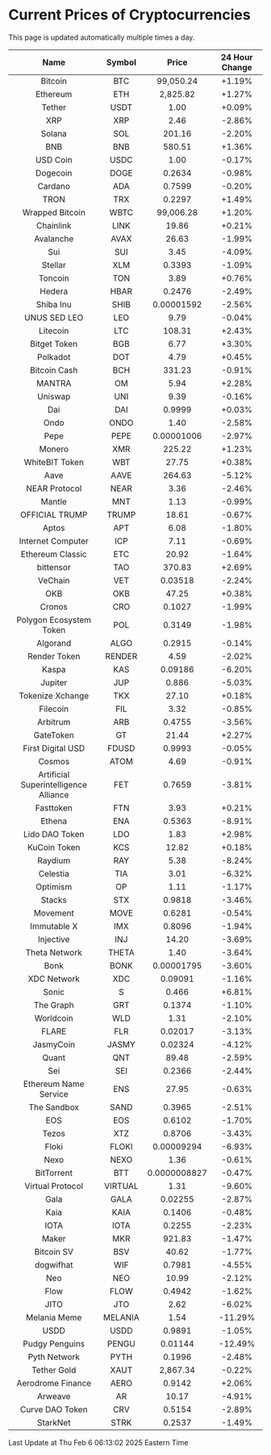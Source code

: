 # Current Prices of Cryptocurrencies
This page is updated automatically multiple times a day.

| Name | Symbol | Price | 24 Hour Change |
| :---: |:---:| :---: | :---: |
| Bitcoin | BTC | 99,050.24 | +1.19% |
| Ethereum | ETH | 2,825.82 | +1.27% |
| Tether | USDT | 1.00 | +0.09% |
| XRP | XRP | 2.46 | -2.86% |
| Solana | SOL | 201.16 | -2.20% |
| BNB | BNB | 580.51 | +1.36% |
| USD Coin | USDC | 1.00 | -0.17% |
| Dogecoin | DOGE | 0.2634 | -0.98% |
| Cardano | ADA | 0.7599 | -0.20% |
| TRON | TRX | 0.2297 | +1.49% |
| Wrapped Bitcoin | WBTC | 99,006.28 | +1.20% |
| Chainlink | LINK | 19.86 | +0.21% |
| Avalanche | AVAX | 26.63 | -1.99% |
| Sui | SUI | 3.45 | -4.09% |
| Stellar | XLM | 0.3393 | -1.09% |
| Toncoin | TON | 3.89 | +0.76% |
| Hedera | HBAR | 0.2476 | -2.49% |
| Shiba Inu | SHIB | 0.00001592 | -2.56% |
| UNUS SED LEO | LEO | 9.79 | -0.04% |
| Litecoin | LTC | 108.31 | +2.43% |
| Bitget Token | BGB | 6.77 | +3.30% |
| Polkadot | DOT | 4.79 | +0.45% |
| Bitcoin Cash | BCH | 331.23 | -0.91% |
| MANTRA | OM | 5.94 | +2.28% |
| Uniswap | UNI | 9.39 | -0.16% |
| Dai | DAI | 0.9999 | +0.03% |
| Ondo | ONDO | 1.40 | -2.58% |
| Pepe | PEPE | 0.00001006 | -2.97% |
| Monero | XMR | 225.22 | +1.23% |
| WhiteBIT Token | WBT | 27.75 | +0.38% |
| Aave | AAVE | 264.63 | -5.12% |
| NEAR Protocol | NEAR | 3.36 | -2.46% |
| Mantle | MNT | 1.13 | -0.99% |
| OFFICIAL TRUMP | TRUMP | 18.61 | -0.67% |
| Aptos | APT | 6.08 | -1.80% |
| Internet Computer | ICP | 7.11 | -0.69% |
| Ethereum Classic | ETC | 20.92 | -1.64% |
| bittensor | TAO | 370.83 | +2.69% |
| VeChain | VET | 0.03518 | -2.24% |
| OKB | OKB | 47.25 | +0.38% |
| Cronos | CRO | 0.1027 | -1.99% |
| Polygon Ecosystem Token | POL | 0.3149 | -1.98% |
| Algorand | ALGO | 0.2915 | -0.14% |
| Render Token | RENDER | 4.59 | -2.02% |
| Kaspa | KAS | 0.09186 | -6.20% |
| Jupiter | JUP | 0.886 | -5.03% |
| Tokenize Xchange | TKX | 27.10 | +0.18% |
| Filecoin | FIL | 3.32 | -0.85% |
| Arbitrum | ARB | 0.4755 | -3.56% |
| GateToken | GT | 21.44 | +2.27% |
| First Digital USD | FDUSD | 0.9993 | -0.05% |
| Cosmos | ATOM | 4.69 | -0.91% |
| Artificial Superintelligence Alliance | FET | 0.7659 | -3.81% |
| Fasttoken | FTN | 3.93 | +0.21% |
| Ethena | ENA | 0.5363 | -8.91% |
| Lido DAO Token | LDO | 1.83 | +2.98% |
| KuCoin Token | KCS | 12.82 | +0.18% |
| Raydium | RAY | 5.38 | -8.24% |
| Celestia | TIA | 3.01 | -6.32% |
| Optimism | OP | 1.11 | -1.17% |
| Stacks | STX | 0.9818 | -3.46% |
| Movement | MOVE | 0.6281 | -0.54% |
| Immutable X | IMX | 0.8096 | -1.94% |
| Injective | INJ | 14.20 | -3.69% |
| Theta Network | THETA | 1.40 | -3.64% |
| Bonk | BONK | 0.00001795 | -3.60% |
| XDC Network | XDC | 0.09091 | -1.16% |
| Sonic | S | 0.466 | +6.81% |
| The Graph | GRT | 0.1374 | -1.10% |
| Worldcoin | WLD | 1.31 | -2.10% |
| FLARE | FLR | 0.02017 | -3.13% |
| JasmyCoin | JASMY | 0.02324 | -4.12% |
| Quant | QNT | 89.48 | -2.59% |
| Sei | SEI | 0.2366 | -2.44% |
| Ethereum Name Service | ENS | 27.95 | -0.63% |
| The Sandbox | SAND | 0.3965 | -2.51% |
| EOS | EOS | 0.6102 | -1.70% |
| Tezos | XTZ | 0.8706 | -3.43% |
| Floki | FLOKI | 0.00009294 | -6.93% |
| Nexo | NEXO | 1.36 | -0.61% |
| BitTorrent | BTT | 0.0000008827 | -0.47% |
| Virtual Protocol | VIRTUAL | 1.31 | -9.60% |
| Gala | GALA | 0.02255 | -2.87% |
| Kaia | KAIA | 0.1406 | -0.48% |
| IOTA | IOTA | 0.2255 | -2.23% |
| Maker | MKR | 921.83 | -1.47% |
| Bitcoin SV | BSV | 40.62 | -1.77% |
| dogwifhat | WIF | 0.7981 | -4.55% |
| Neo | NEO | 10.99 | -2.12% |
| Flow | FLOW | 0.4942 | -1.62% |
| JITO | JTO | 2.62 | -6.02% |
| Melania Meme | MELANIA | 1.54 | -11.29% |
| USDD | USDD | 0.9891 | -1.05% |
| Pudgy Penguins | PENGU | 0.01144 | -12.49% |
| Pyth Network | PYTH | 0.1996 | -2.48% |
| Tether Gold | XAUT | 2,867.34 | -0.22% |
| Aerodrome Finance | AERO | 0.9142 | +2.06% |
| Arweave | AR | 10.17 | -4.91% |
| Curve DAO Token | CRV | 0.5154 | -2.89% |
| StarkNet | STRK | 0.2537 | -1.49% |

Last Update at Thu Feb  6 06:13:02 2025 Eastern Time